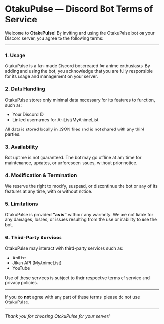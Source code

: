 # OtakuPulse — Discord Bot Terms of Service

Welcome to **OtakuPulse**! By inviting and using the OtakuPulse bot on your Discord server, you agree to the following terms:

---

### 1. Usage
OtakuPulse is a fan-made Discord bot created for anime enthusiasts. By adding and using the bot, you acknowledge that you are fully responsible for its usage and management on your server.

### 2. Data Handling
OtakuPulse stores only minimal data necessary for its features to function, such as:
- Your Discord ID
- Linked usernames for AniList/MyAnimeList

All data is stored locally in JSON files and is not shared with any third parties.

### 3. Availability
Bot uptime is not guaranteed. The bot may go offline at any time for maintenance, updates, or unforeseen issues, without prior notice.

### 4. Modification & Termination
We reserve the right to modify, suspend, or discontinue the bot or any of its features at any time, with or without notice.

### 5. Limitations
OtakuPulse is provided **“as is”** without any warranty. We are not liable for any damages, losses, or issues resulting from the use or inability to use the bot.

### 6. Third-Party Services
OtakuPulse may interact with third-party services such as:
- AniList
- Jikan API (MyAnimeList)
- YouTube

Use of these services is subject to their respective terms of service and privacy policies.

---

If you do **not** agree with any part of these terms, please do not use OtakuPulse.

---

*Thank you for choosing OtakuPulse for your server!*
